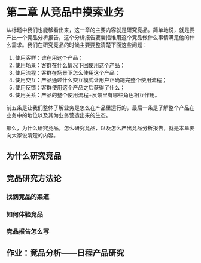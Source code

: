 # 第二章 从竞品中摸索业务
从标题中我们也能够看出来，这一章的主要内容就是研究竞品。简单地说，就是要产出一个竞品分析报告，这个分析报告要囊括谁用这个竞品做什么事情满足他的什么需求。我们在研究竞品的时候主要要整清楚下面这些问题：  
1. 使用客群：谁在用这个产品；
2. 使用场景：客群在什么情况下回使用这个产品；
3. 使用流程：客群在场景下怎么使用这个产品；
4. 使用交互：产品通过什么交互模式让用户正确跑完整个使用流程；
5. 使用反馈：客群使用这个产品之后获得了什么；
6. 使用关系：产品的整个使用流程+反馈里有哪些角色相互作用。

前五条是让我们整体了解业务是怎么在产品里运行的，最后一条是了解整个产品在业务中的地位以及其为业务营造出来的生态。  

那么，为什么研究竞品，怎么研究竞品，以及怎么产出竞品分析报告，就是本章要向大家说清楚的内容。

## 为什么研究竞品

## 竞品研究方法论

### 找到竞品的渠道

### 如何体验竞品

### 竞品报告怎么写

## 作业：竞品分析——日程产品研究 